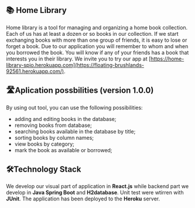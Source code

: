 ## 📚 Home Library

Home library is a tool for managing and organizing a home book collection. Each of us has at least a dozen or so books in our collection. If we start exchanging books with more than one group of friends, it is easy to lose or forget a book. Due to our application you will remember to whom and when you borrowed the book. You will know if any of your friends has a book that interests you in their library. 
We invite you to try our app at [https://home-library-spio.herokuapp.com](https://floating-brushlands-92561.herokuapp.com/).

## 🛣️Aplication possbilities (version 1.0.0)

By using out tool, you can use the following possibilities:
- adding and editing books in the database;
- removing books from database;
- searching books available in the database by title;
- sorting books by column names;
- view books by category;
- mark the book as available or borrowed;

## 🛠️Technology Stack
We develop our visual part of application in **React.js** while backend part we develop in **Java Spring Boot** and **H2database**.  Unit test were wtirren with **JUnit**. The application has been deployed to the **Heroku** server.